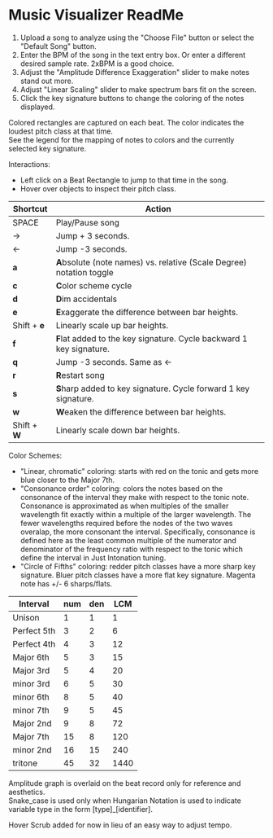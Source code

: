 ﻿# Music Visualizer ReadMe

1. Upload a song to analyze using the "Choose File" button or select the "Default Song" button.
2. Enter the BPM of the song in the text entry box. Or enter a different desired sample rate. 2xBPM is a good choice.  
3. Adjust the "Amplitude Difference Exaggeration" slider to make notes stand out more.  
4. Adjust "Linear Scaling" slider to make spectrum bars fit on the screen. 
5. Click the key signature buttons to  change the coloring of the notes displayed.  

Colored rectangles are captured on each beat. The color indicates the loudest pitch class at that time.  
See the legend for the mapping of notes to colors and the currently selected key signature.  

Interactions: 
* Left click on a Beat Rectangle to jump to that time in the song.  
* Hover over objects to inspect their pitch class. 

| Shortcut | Action |  
| -------- | ------ |
|SPACE| Play/Pause song|  
|→ | Jump + 3 seconds. |  
|← | Jump -3 seconds. |
|**a** | **A**bsolute (note names) vs. relative (Scale Degree) notation toggle|  
|**c** | **C**olor scheme cycle|  
|**d** | **D**im accidentals|  
|**e** | **E**xaggerate the difference between bar heights.|
|Shift + **e** | Linearly scale up bar heights.|
|**f** | **F**lat added to the key signature. Cycle backward 1 key signature.|  
|**q** | Jump -3 seconds. Same as ←|  
|**r** | **R**estart song|  
|**s** | **S**harp added to key signature. Cycle forward 1 key signature.|  
|**w** | **W**eaken the difference between bar heights.|
|Shift + **W** | Linearly scale down bar heights.|

Color Schemes: 
* "Linear, chromatic" coloring: starts with red on the tonic and gets more blue closer to the Major 7th.
* "Consonance order" coloring: colors the notes based on the consonance of the interval they make with respect to the tonic note. Consonance is approximated as when multiples of the smaller wavelength fit exactly within a multiple of the larger wavelength. The fewer wavelengths required before the nodes of the two waves overalap, the more consonant the interval. Specifically, consonance is defined here as the least common multiple of the numerator and denominator of the frequency ratio with respect to the tonic which define the interval in Just Intonation tuning. 
* "Circle of Fifths" coloring: redder pitch classes have a more sharp key signature. Bluer pitch classes have a more flat key signature. Magenta note has +/- 6 sharps/flats. 

|Interval	    |num	|den	|LCM    |  
| ---------     | ----- | ----- | ----- |
|Unison         |   1	|1	    |1      | 
|Perfect 5th    |   3	|2	    |6      | 
|Perfect 4th    |	4	|3	    |12     | 
|Major 6th	    |   5	|3	    |15     | 
|Major 3rd	    |   5	|4	    |20     | 
|minor 3rd	    |   6	|5	    |30     | 
|minor 6th	    |   8	|5	    |40     | 
|minor 7th	    |   9	|5	    |45     | 
|Major 2nd	    |   9	|8	    |72     | 
|Major 7th	    |   15  |8	    |120    | 
|minor 2nd	    |   16  |15	    |240    | 
|tritone	    |   45	|32	    |1440   | 
  
Amplitude graph is overlaid on the beat record only for reference and aesthetics.  
Snake_case is used only when Hungarian Notation is used to indicate variable type in the form [type]_[identifier].  

Hover Scrub added for now in lieu of an easy way to adjust tempo. 
